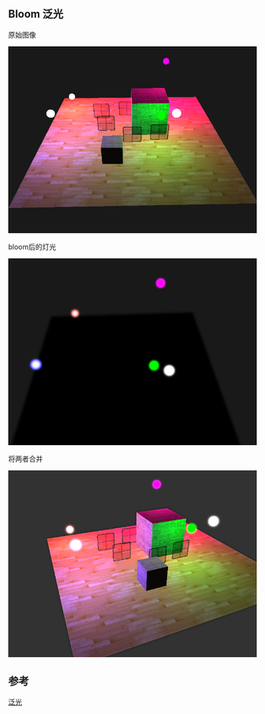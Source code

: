 ## Bloom 泛光

原始图像

![image-20211210171051601](images/image-20211210171051601.png)

bloom后的灯光

![image-20211210171153599](images/image-20211210171153599.png)

将两者合并

![image-20211210171309447](images/image-20211210171309447.png)



## 参考

[泛光](https://learnopengl-cn.github.io/05%20Advanced%20Lighting/07%20Bloom)

